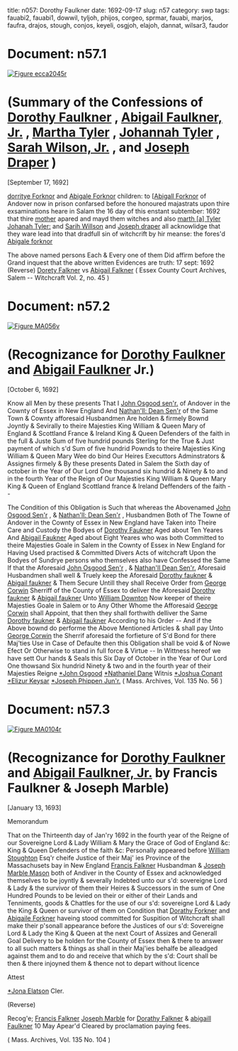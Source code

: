 title: n057: Dorothy Faulkner
date: 1692-09-17
slug: n57
category: swp
tags: fauabi2, fauabi1, dowwil, tyljoh, phijos, corgeo, sprmar, fauabi, marjos, faufra, drajos, stough, conjos, keyeli, osgjoh, elajoh, dannat, wilsar3, faudor




# Document: n57.1

<a href="archives/ecca/large/ecca2045r.jpg" class="jqueryLightbox">![Figure ecca2045r](archives/ecca/thumb/ecca2045r.jpg)</a>

# (Summary of the Confessions of [Dorothy Faulkner](/tag/faudor.html) , [Abigail Faulkner, Jr.](/tag/fauabi2.html) , [Martha Tyler](/tag/sprmar.html) , [Johannah Tyler](/tag/tyljoh.html) , [Sarah Wilson, Jr.](/tag/wilsar3.html) , and [Joseph Draper](/tag/drajos.html) )

[September 17, 1692]

[dorritye Forknor](/tag/faudor.html) and [Abigale Forknor](/tag/fauabi2.html) children: to [[Abigall Forknor](/tag/fauabi1.html) of Andover now in prison confarsed before the honoured majastrats upon thire exsaminations heare in Salam the 16 day of this enstant subtember: 1692 that thire [mother](/tag/fauabi1.html) apared and mayd them witches and also [marth [a] Tyler](/tag/sprmar.html) [Johanah Tyler:](/tag/tyljoh.html) and [Sarih Willson](/tag/wilsar3.html) and [Joseph draper](/tag/drajos.html) all acknowlidge that they ware lead into that dradfull sin of witchcrift by hir meanse: the fores'd [Abigale forknor](/tag/fauabi1.html)

The above named persons Each & Every one of them Did affirm before the Grand inquest that the above written Evidences are truth: 
17 sept: 1692  (Reverse) [Dorety Falkner](/tag/faudor.html) vs [Abigail Falkner](/tag/fauabi1.html) ( Essex County Court Archives, Salem -- Witchcraft Vol. 2, no. 45 )

# Document: n57.2

<a href="archives/MA135/large/MA056v.jpg" class="jqueryLightbox">![Figure MA056v](archives/MA135/small/MA056v.jpg)</a>

# (Recognizance for [Dorothy Faulkner](/tag/faudor.html) and [Abigail Faulkner](/tag/fauabi2.html) Jr.)

[October 6, 1692]

Know all Men by these presents That I [John Osgood sen'r.](/tag/osgjoh.html) of Andover in the Cownty of Essex in New England And [Nathan'll: Dean Sen'r](/tag/dannat.html) of the Same Town & Cownty afforesaid Husbandmen Are holden & firmely Bownd Joyntly & Sevirally to theire Majesties King William & Queen Mary  of England & Scottland France & Ireland King & Queen Defenders of the faith in the full & Juste Sum of five hundrid pounds Sterling for the True & Just payment of which s'd Sum of five hundrid Pownds to theire Majesties King William & Queen Mary  Wee do bind Our Heires Executtors Adminstrators & Assignes firmely & By these presents Dated in Salem  the Sixth day of october in the Year of Our Lord One thousand six hundrid & Ninety & to and in the fourth Year of the Reign of Our Majesties King William & Queen Mary  King & Queen of England Scottland france & Ireland Deffenders of the faith --

The Condition of this Obligation is Such that whereas the Abovenamed [John Osgood Sen'r](/tag/osgjoh.html) , & [Nathan'll: Dean Sen'r](/tag/dannat.html) , Husbandmen Both of The Towne of Andover in the Cownty of Essex in New England have Taken into Theire Care and Custody the Bodyes of [Dorothy Faukner](/tag/faudor.html) Aged about Ten Yeares And [Abigail Faukner](/tag/fauabi2.html) Aged about Eight Yeares who was both Committed to theire Majesties Goale in Salem in the Cownty of Essex in New England for Having Used practised & Committed Divers Acts of witchcraft Upon the Bodyes of Sundrye persons who themselves also have Confessed the Same If that the Aforesaid [John Osgood Sen'r](/tag/osgjoh.html) , & [Nathan'll Dean Sen'r.](/tag/dannat.html) Aforesaid Husbandmen shall well & Truely keep the Aforesaid [Dorothy faukner](/tag/faudor.html) & [Abigail faukner](/tag/fauabi2.html) & Them Secure Untill they shall Receive Order from [George Corwin](/tag/corgeo.html) Sherriff of the County of Essex to deliver the Aforesaid [Dorothy faukner](/tag/faudor.html) & [Abigail faukner](/tag/fauabi2.html) Unto [William Downton](/tag/dowwil.html) Now keeper of theire Majesties Goale in Salem or to Any Other Whome the Afforesaid [George Corwin](/tag/corgeo.html) shall Appoint, that then they shall forthwith delliver the Same [Dorothy faukner](/tag/faudor.html) & [Abigail faukner](/tag/fauabi2.html) According to his Order -- And if the Above bownd do performe the Above Mentioned Articles & shall pay Unto [George Corwin](/tag/corgeo.html) the Sherrif aforesaid the forfieture of S'd Bond for there Maj'ties Use in Case of Defaulte then this Obligation shall be void & of Nowe Efect Or Otherwise to stand in full force & Virtue -- In Wittness hereof we have sett Our hands & Seals this Six Day of October in the Year of Our Lord One thowsand Six hundrid Ninety & two and in the fourth year of their Majesties Reigne
[*John Osgood](/tag/osgjoh.html)  [*Nathaniel Dane](/tag/dannat.html)  Witnis  [*Joshua Conant](/tag/conjos.html)  [*Elizur Keysar](/tag/keyeli.html) [*Joseph Phippen Jun'r.](/tag/phijos.html) ( Mass. Archives, Vol. 135 No. 56 )

# Document: n57.3

<a href="archives/MA135/large/MA0104r.jpg" class="jqueryLightbox">![Figure MA0104r](archives/MA135/small/MA0104r.jpg)</a>

# (Recognizance for [Dorothy Faulkner](/tag/faudor.html) and [Abigail Faulkner, Jr.](/tag/fauabi2.html) by Francis Faulkner & Joseph Marble)

[January 13, 1693]

Memorandum 

That on the Thirteenth day of Jan'ry 1692 in the fourth year of the Reigne of our Sovereigne Lord & Lady William & Mary the Grace of God of England &c: King & Queen Defenders of the faith &c: Personally appeared before [William Stoughton](/tag/stough.html) Esq'r cheife Justice of their Maj' ies  Province of the Massachusets bay in New England [Francis Falkner](/tag/faufra.html) Husbandman & [Joseph Marble Mason](/tag/marjos.html) both of Andiver in the County of Essex and acknowledged themselves to be joyntly & severally Indebted unto our s'd: sovereigne Lord & Lady & the survivor of them their Heires & Successors in the sum of One Hundred Pounds to be levied on their or either of their Lands and Tenniments, goods & Chattles for the use of our s'd: sovereigne Lord & Lady the King & Queen or survivor of them on Condition that [Dorathy Forkner](/tag/faudor.html) and [Abigaile Forkner](/tag/fauabi.html) haveing stood committed for Suspition of Witchcraft shall make their p'sonall appearance before the Justices of our s'd: Sovereigne Lord & Lady the King & Queen at the next Court of Assizes and Generall Goal Delivery to be holden for the County of Essex then & there to answer to all such matters & things as shall in their Maj'ies behalfe be alleadged against them and to do and receive that which by the s'd: Court shall be then & there injoyned them & thence not to depart without licence

Attest 

[*Jona Elatson](/tag/elajoh.html) Cler.

(Reverse) 

Recog'e; [Francis Falkner](/tag/faufra.html) [Joseph Marble](/tag/marjos.html) for [Dorathy Falkner](/tag/faudor.html) & [abigaill Faulkner](/tag/fauabi2.html) 10 May Apear'd Cleared by proclamation paying fees.

( Mass. Archives, Vol. 135 No. 104 )
